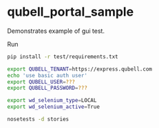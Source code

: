 qubell_portal_sample
====================

Demonstrates example of gui test.

Run

```bash
pip install -r test/requirements.txt

export QUBELL_TENANT=https://express.qubell.com
echo 'use basic auth user'
export QUBELL_USER=???
export QUBELL_PASSWORD=???

export wd_selenium_type=LOCAL
export wd_selenium_active=True

nosetests -d stories

```